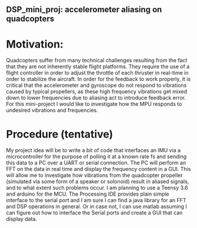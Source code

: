 ## DSP_mini_proj: accelerometer aliasing on quadcopters

# Motivation:

Quadcopters suffer from many technical challenges resulting from the fact that they are not inherently stable flight platforms. They require the use of a flight controller in order to adjust the throttle of each thruster in real-time in order to stabilize the aircraft. In order for the feedback to work properly, it is critical that the accelerometer and gyroscope do not respond to vibrations caused by typical propellers, as these high frequency vibrations get mixed down to lower frequencies due to aliasing act to introduce feedback error. For this mini-project I would like to investigate how the MPU responds to undesired vibrations and frequencies.

# Procedure (tentative)

My project idea will be to write a bit of code that interfaces an IMU via a microcontroller for the purpose of polling it at a known rate fs and sending this data to a PC over a UART or serial connection. The PC will perform an FFT on the data in real time and display the frequency content in a GUI. This will allow me to investigate how vibrations from the quadcopter propeller (simulated via some form of a speaker or solonoid) result in aliased signals, and to what extent such problems occur. I am planning to use a Teensy 3.6 and arduino for the MCU. The Processing IDE provides plain simple interface to the serial port and I am sure I can find a java library for an FFT and DSP operations in general. Or in case not, I can use matlab assuming I can figure out how to interface the Serial ports and create a GUI that can display data.
